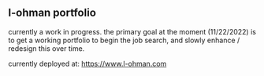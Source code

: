 ## l-ohman portfolio

currently a work in progress. the primary goal at the moment (11/22/2022) is to get a working portfolio to begin the job search, and slowly enhance / redesign this over time.

currently deployed at: https://www.l-ohman.com
